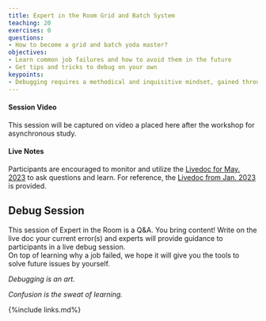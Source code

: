 ```yaml
---
title: Expert in the Room Grid and Batch System
teaching: 20
exercises: 0
questions:
- How to become a grid and batch yoda master?
objectives:  
- Learn common job failures and how to avoid them in the future
- Get tips and tricks to debug on your own
keypoints: 
- Debugging requires a methodical and inquisitive mindset, gained through experience and good bookkeeping (write down how to you solved past issues!)
---
```


#### Session Video

This session will be captured on video a placed here after the workshop for asynchronous study.

#### Live Notes

Participants are encouraged to monitor and utilize the [Livedoc for May. 2023](https://docs.google.com/document/d/19XMQqQ0YV2AtR5OdJJkXoDkuRLWv30BnHY9C5N92uYs/edit?usp=sharing) to ask questions and learn.  For reference, the [Livedoc from Jan. 2023](https://docs.google.com/document/d/1sgRQPQn1OCMEUHAk28bTPhZoySdT5NUSDnW07aL-iQU/edit?usp=sharing) is provided.

## Debug Session

This session of Expert in the Room is a Q&A. You bring content!
Write on the live doc your current error(s) and experts will provide guidance to participants in a live debug session.  
On top of learning why a job failed, we hope it will give you the tools to solve future issues by yourself. 


*Debugging is an art.*  


*Confusion is the sweat of learning.*



{%include links.md%} 
